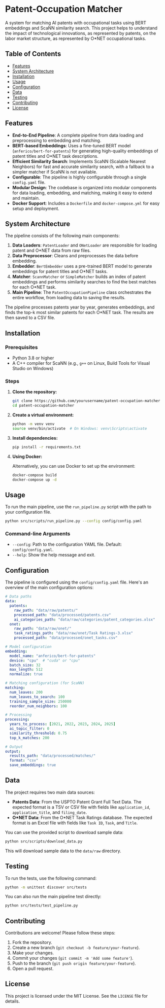 # Patent-Occupation Matcher

A system for matching AI patents with occupational tasks using BERT embeddings and ScaNN similarity search. This project helps to understand the impact of technological innovations, as represented by patents, on the labor market structure, as represented by O*NET occupational tasks.

## Table of Contents

- [Features](#features)
- [System Architecture](#system-architecture)
- [Installation](#installation)
- [Usage](#usage)
- [Configuration](#configuration)
- [Data](#data)
- [Testing](#testing)
- [Contributing](#contributing)
- [License](#license)

## Features

- **End-to-End Pipeline**: A complete pipeline from data loading and preprocessing to embedding and matching.
- **BERT-based Embeddings**: Uses a fine-tuned BERT model (`anferico/bert-for-patents`) for generating high-quality embeddings of patent titles and O*NET task descriptions.
- **Efficient Similarity Search**: Implements ScaNN (Scalable Nearest Neighbors) for fast and accurate similarity search, with a fallback to a simpler matcher if ScaNN is not available.
- **Configurable**: The pipeline is highly configurable through a single `config.yaml` file.
- **Modular Design**: The codebase is organized into modular components for data loading, embedding, and matching, making it easy to extend and maintain.
- **Docker Support**: Includes a `Dockerfile` and `docker-compose.yml` for easy setup and deployment.

## System Architecture

The pipeline consists of the following main components:

1.  **Data Loaders**: `PatentLoader` and `ONetLoader` are responsible for loading patent and O*NET data from raw files.
2.  **Data Preprocessor**: Cleans and preprocesses the data before embedding.
3.  **Embedder**: `BertEmbedder` uses a pre-trained BERT model to generate embeddings for patent titles and O*NET tasks.
4.  **Matcher**: `ScannMatcher` or `SimpleMatcher` builds an index of patent embeddings and performs similarity searches to find the best matches for each O*NET task.
5.  **Main Pipeline**: The `PatentOccupationPipeline` class orchestrates the entire workflow, from loading data to saving the results.

The pipeline processes patents year by year, generates embeddings, and finds the top-k most similar patents for each O*NET task. The results are then saved to a CSV file.

## Installation

### Prerequisites

- Python 3.8 or higher
- A C++ compiler for ScaNN (e.g., `g++` on Linux, Build Tools for Visual Studio on Windows)

### Steps

1.  **Clone the repository:**

    ```bash
    git clone https://github.com/yourusername/patent-occupation-matcher.git
    cd patent-occupation-matcher
    ```

2.  **Create a virtual environment:**

    ```bash
    python -m venv venv
    source venv/bin/activate  # On Windows: venv\Scripts\activate
    ```

3.  **Install dependencies:**

    ```bash
    pip install -r requirements.txt
    ```

4.  **Using Docker:**

    Alternatively, you can use Docker to set up the environment:

    ```bash
    docker-compose build
    docker-compose up -d
    ```

## Usage

To run the main pipeline, use the `run_pipeline.py` script with the path to your configuration file.

```bash
python src/scripts/run_pipeline.py --config config/config.yaml
```

### Command-line Arguments

-   `--config`: Path to the configuration YAML file. Default: `config/config.yaml`.
-   `--help`: Show the help message and exit.

## Configuration

The pipeline is configured using the `config/config.yaml` file. Here's an overview of the main configuration options:

```yaml
# Data paths
data:
  patents:
    raw_path: "data/raw/patents/"
    processed_path: "data/processed/patents.csv"
    ai_categories_path: "data/raw/categories/patent_categories.xlsx"
  onet:
    raw_path: "data/raw/onet/"
    task_ratings_path: "data/raw/onet/Task Ratings-3.xlsx"
    processed_path: "data/processed/onet_tasks.csv"

# Model configuration
embedding:
  model_name: "anferico/bert-for-patents"
  device: "cpu"  # "cuda" or "cpu"
  batch_size: 32
  max_length: 512
  normalize: true

# Matching configuration (for ScaNN)
matching:
  num_leaves: 200
  num_leaves_to_search: 100
  training_sample_size: 250000
  reorder_num_neighbors: 100

# Processing
processing:
  years_to_process: [2021, 2022, 2023, 2024, 2025]
  ai_topic_filter: 0
  similarity_threshold: 0.75
  top_k_matches: 200

# Output
output:
  results_path: "data/processed/matches/"
  format: "csv"
  save_embeddings: true
```

## Data

The project requires two main data sources:

-   **Patents Data**: From the USPTO Patent Grant Full Text Data. The expected format is a TSV or CSV file with fields like `application_id`, `application_title`, and `filing_date`.
-   **O\*NET Data**: From the O\*NET Task Ratings database. The expected format is an Excel file with fields like `Task ID`, `Task`, and `Title`.

You can use the provided script to download sample data:

```bash
python src/scripts/download_data.py
```

This will download sample data to the `data/raw` directory.

## Testing

To run the tests, use the following command:

```bash
python -m unittest discover src/tests
```

You can also run the main pipeline test directly:

```bash
python src/tests/test_pipeline.py
```

## Contributing

Contributions are welcome! Please follow these steps:

1.  Fork the repository.
2.  Create a new branch (`git checkout -b feature/your-feature`).
3.  Make your changes.
4.  Commit your changes (`git commit -m 'Add some feature'`).
5.  Push to the branch (`git push origin feature/your-feature`).
6.  Open a pull request.

## License

This project is licensed under the MIT License. See the `LICENSE` file for details.
